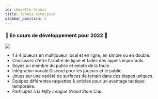 ```yaml
---
id: chouette-tennis
title: Tennis astucieux
sidebar_position: 3
---
```


### 🚧 En cours de développement pour 2022 🚧

![](/img/NiftyTennis.jpeg)

- 1 à 4 joueurs en multijoueur local et en ligne, en simple ou en double.
- Choisissez d'être l'arbitre de ligne et faites des appels importants.
- Soyez un membre du public et emote de la foule.
- Intégration vocale Discord pour les joueurs et le public.
- Jouez sur une variété de surfaces de terrain dans des étapes uniques.
- Équipez différentes raquettes & articles pour un avantage tactique temporaire.
- Participez à la _Nifty League Grand Slam Cup_.
